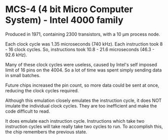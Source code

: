 # MCS-4 (4 bit Micro Computer System) - Intel 4000 family

Produced in 1971, containing 2300 transistors, with a 10 μm process node.

Each clock cycle was 1.35 microseconds (740 kHz). Each instruction took 8 - 16 clock cycles. So, instructions took 10.8 - 21.6 microseconds (46.3 - 92.6 kHz).

Many of these clock cycles were useless, caused by Intel's self imposed limit of 16 pins on the 4004. So a lot of time was spent simply sending data in small batches.

Future chips increased the pin count, so more data could be sent at once, reducing the clock cycles required.

Although this emulation closely emulates the instruction cycle, it does NOT imulate the individual clock cycles. They are too inefficient and make the code difficult to read.

It does emulate each instruction cycle. Instructions which take two instruction cycles will take really take two cycles to run. To accomplish this, the chip remembers the previous state.
